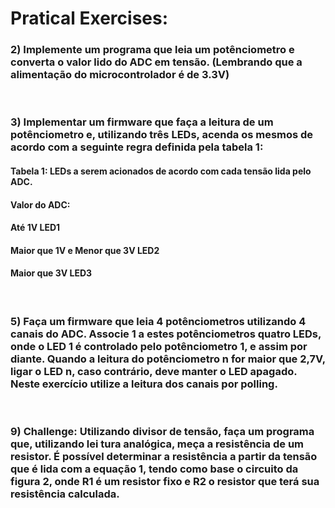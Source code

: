 # Pratical Exercises:

### 2) Implemente um programa que leia um potênciometro e converta o valor lido do ADC em tensão. (Lembrando que a alimentação do microcontrolador é de 3.3V)

<br>

### 3) Implementar um firmware que faça a leitura de um potênciometro e, utilizando três LEDs, acenda os mesmos de acordo com a seguinte regra definida pela tabela 1: 

  #### Tabela 1: LEDs a serem acionados de acordo com cada tensão lida pelo ADC. 
  
  #### Valor do ADC:
  #### Até 1V LED1 
  #### Maior que 1V e Menor que 3V LED2 
  #### Maior que 3V LED3 
  
<br>

### 5) Faça um firmware que leia 4 potênciometros utilizando 4 canais do ADC. Associe 1 a estes potênciometros quatro LEDs, onde o LED 1 é controlado pelo potênciometro 1, e assim por diante. Quando a leitura do potênciometro n for maior que 2,7V, ligar o LED n, caso contrário, deve manter o LED apagado. Neste exercício utilize a leitura dos canais por polling.
  
<br>

### 9) Challenge: Utilizando divisor de tensão, faça um programa que, utilizando lei tura analógica, meça a resistência de um resistor. É possível determinar a resistência a partir da tensão que é lida com a equação 1, tendo como base o circuito da figura 2, onde R1 é um resistor fixo e R2 o resistor que terá sua resistência calculada.
